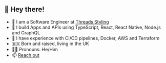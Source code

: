 ## 🚀 Hey there!
- 🔭 I am a Software Engineer at [Threads Styling](https://github.com/ThreadsStyling)
- 🎸 I build Apps and APIs using TypeScript, React, React Native, Node.js and GraphQL
- 🌱 I have experience with CI/CD pipelines, Docker, AWS and Terraform
- 🇧🇷 Born and raised, living in the UK
- 🏳️‍🌈 Pronouns: He/Him
- 📫 [Reach out](bruno.pascottini@gmail.com)
